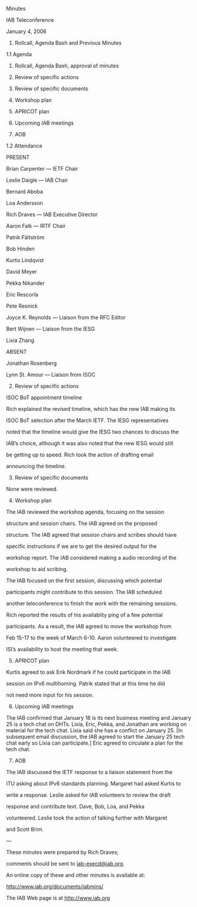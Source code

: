 
Minutes  

IAB Teleconference  

January 4, 2006


1. Rollcall, Agenda Bash and Previous Minutes  

1.1 Agenda


 1. Rollcall, Agenda Bash, approval of minutes  

 2. Review of specific actions  

 3. Review of specific documents  

 4. Workshop plan  

 5. APRICOT plan  

 6. Upcoming IAB meetings  

 7. AOB


1.2 Attendance


PRESENT  

 Brian Carpenter — IETF Chair  

 Leslie Daigle — IAB Chair  

 Bernard Aboba  

 Loa Andersson  

 Rich Draves — IAB Executive Director  

 Aaron Falk — IRTF Chair  

 Patrik Fältström  

 Bob Hinden  

 Kurtis Lindqvist  

 David Meyer  

 Pekka Nikander  

 Eric Rescorla  

 Pete Resnick  

 Joyce K. Reynolds — Liaison from the RFC Editor  

 Bert Wijnen — Liaison from the IESG  

 Lixia Zhang


ABSENT  

 Jonathan Rosenberg  

 Lynn St. Amour — Liaison from ISOC


2. Review of specific actions


ISOC BoT appointment timeline


Rich explained the revised timeline, which has the new IAB making its  

ISOC BoT selection after the March IETF. The IESG representatives  

noted that the timeline would give the IESG two chances to discuss the  

IAB’s choice, although it was also noted that the new IESG would still  

be getting up to speed. Rich took the action of drafting email  

announcing the timeline.


3. Review of specific documents


None were reviewed.


4. Workshop plan


The IAB reviewed the workshop agenda, focusing on the session  

structure and session chairs. The IAB agreed on the proposed  

structure. The IAB agreed that session chairs and scribes should have  

specific instructions if we are to get the desired output for the  

workshop report. The IAB considered making a audio recording of the  

workshop to aid scribing.


The IAB focused on the first session, discussing which potential  

participants might contribute to this session. The IAB scheduled  

another teleconference to finish the work with the remaining sessions.


Rich reported the results of his availablity ping of a few potential  

participants. As a result, the IAB agreed to move the workshop from  

Feb 15-17 to the week of March 6-10. Aaron volunteered to investigate  

ISI’s availability to host the meeting that week.


5. APRICOT plan


Kurtis agreed to ask Erik Nordmark if he could participate in the IAB  

session on IPv6 multihoming. Patrik stated that at this time he did  

not need more input for his session.


6. Upcoming IAB meetings


The IAB confirmed that January 18 is its next business meeting and January 25 is a tech chat on DHTs. Lixia, Eric, Pekka, and Jonathan are working on material for the tech chat. Lixia said she has a conflict on January 25. [In subsequent email discussion, the IAB agreed to start the January 25 tech chat early so Lixia can participate.] Eric agreed to circulate a plan for the tech chat.


7. AOB


The IAB discussed the IETF response to a liaison statement from the  

ITU asking about IPv6 standards planning. Margaret had asked Kurtis to  

write a response. Leslie asked for IAB volunteers to review the draft  

response and contribute text. Dave, Bob, Loa, and Pekka  

volunteered. Leslie took the action of talking further with Margaret  

and Scott Brim.


—


These minutes were prepared by Rich Draves;  

comments should be sent to iab-execd@iab.org.


An online copy of these and other minutes is available at:  

http://www.iab.org/documents/iabmins/


The IAB Web page is at http://www.iab.org


